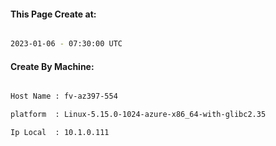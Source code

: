 
   
#### This Page Create at:

```bash

2023-01-06 - 07:30:00 UTC

```

#### Create By Machine:

```bash

Host Name : fv-az397-554

platform  : Linux-5.15.0-1024-azure-x86_64-with-glibc2.35

Ip Local  : 10.1.0.111

```

